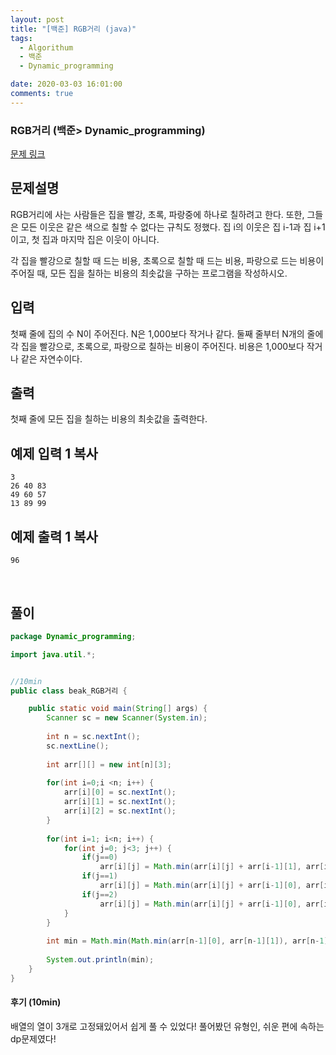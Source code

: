 ```yaml
---
layout: post
title: "[백준] RGB거리 (java)"
tags:
  - Algorithum
  - 백준
  - Dynamic_programming

date: 2020-03-03 16:01:00
comments: true
---
```




###   RGB거리 (백준> Dynamic_programming)

[문제 링크](https://www.acmicpc.net/problem/1149 )

## 문제설명

RGB거리에 사는 사람들은 집을 빨강, 초록, 파랑중에 하나로 칠하려고 한다. 또한, 그들은 모든 이웃은 같은 색으로 칠할 수 없다는 규칙도 정했다. 집 i의 이웃은 집 i-1과 집 i+1이고, 첫 집과 마지막 집은 이웃이 아니다.

각 집을 빨강으로 칠할 때 드는 비용, 초록으로 칠할 때 드는 비용, 파랑으로 드는 비용이 주어질 때, 모든 집을 칠하는 비용의 최솟값을 구하는 프로그램을 작성하시오.

## 입력

첫째 줄에 집의 수 N이 주어진다. N은 1,000보다 작거나 같다. 둘째 줄부터 N개의 줄에 각 집을 빨강으로, 초록으로, 파랑으로 칠하는 비용이 주어진다. 비용은 1,000보다 작거나 같은 자연수이다.

## 출력

첫째 줄에 모든 집을 칠하는 비용의 최솟값을 출력한다.

## 예제 입력 1 복사

```
3
26 40 83
49 60 57
13 89 99
```

## 예제 출력 1 복사

```
96
```

<br>

## 풀이

```java
package Dynamic_programming;

import java.util.*;


//10min
public class beak_RGB거리 {

	public static void main(String[] args) {
		Scanner sc = new Scanner(System.in);
		
		int n = sc.nextInt();
		sc.nextLine();
		
		int arr[][] = new int[n][3];
		
		for(int i=0;i <n; i++) {
			arr[i][0] = sc.nextInt();
			arr[i][1] = sc.nextInt();
			arr[i][2] = sc.nextInt();
		}
		
		for(int i=1; i<n; i++) {
			for(int j=0; j<3; j++) {
				if(j==0)
					arr[i][j] = Math.min(arr[i][j] + arr[i-1][1], arr[i][j] + arr[i-1][2]);
				if(j==1)
					arr[i][j] = Math.min(arr[i][j] + arr[i-1][0], arr[i][j] + arr[i-1][2]);
				if(j==2)
					arr[i][j] = Math.min(arr[i][j] + arr[i-1][0], arr[i][j] + arr[i-1][1]);
			}
		}
		
		int min = Math.min(Math.min(arr[n-1][0], arr[n-1][1]), arr[n-1][2]);
		
		System.out.println(min);
	}
}

```

#### 후기 (10min)

배열의 열이 3개로 고정돼있어서 쉽게 풀 수 있었다! 풀어봤던 유형인, 쉬운 편에 속하는 dp문제였다!
